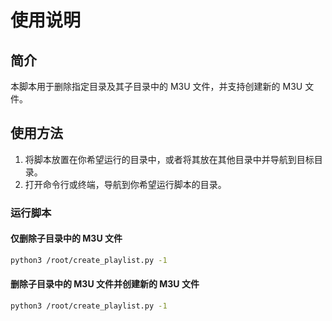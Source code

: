 # 使用说明

## 简介
本脚本用于删除指定目录及其子目录中的 M3U 文件，并支持创建新的 M3U 文件。

## 使用方法

1. 将脚本放置在你希望运行的目录中，或者将其放在其他目录中并导航到目标目录。
2. 打开命令行或终端，导航到你希望运行脚本的目录。

### 运行脚本

#### 仅删除子目录中的 M3U 文件
```bash
python3 /root/create_playlist.py -1
```

#### 删除子目录中的 M3U 文件并创建新的 M3U 文件
```bash
python3 /root/create_playlist.py -1
``` 